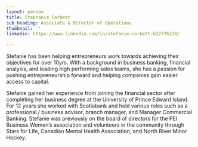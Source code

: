 ```yaml
---
layout: person
title: Stephanie Corbett
sub_heading: Associate & Director of Operations
thumbnail: ''
linkedin: https://www.linkedin.com/in/stefanie-corbett-b22776120/

---
```

Stefanie has been helping entrepreneurs work towards achieving their objectives for over 10yrs. With a background in business banking, financial analysis, and leading high performing sales teams, she has a passion for pushing entrepreneurship forward and helping companies gain easier access to capital.

Stefanie gained her experience from joining the financial sector after completing her business degree at the University of Prince Edward Island. For 12 years she worked with Scotiabank and held various roles such as a professional / business advisor, branch manager, and Manager Commercial Banking. Stefanie was previously on the board of directors for the PEI Business Women’s association and volunteers in the community through Stars for Life, Canadian Mental Health Association, and North River Minor Hockey.